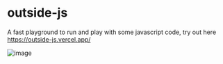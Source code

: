 # outside-js
A fast playground to run and play with some javascript code, try out here <a href="https://outside-js.vercel.app/" target="_blank">https://outside-js.vercel.app/</a> 

![image](https://user-images.githubusercontent.com/107811114/183265273-3e2df0b3-4d83-40ce-88a3-df54ea7c7332.png)
